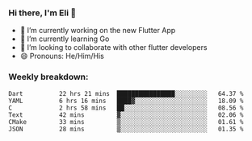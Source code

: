 ### Hi there, I'm Eli 👋
- 🔭 I’m currently working on the new Flutter App
- 🌱 I’m currently learning Go
- 🦄 I’m looking to collaborate with other flutter developers
- 😄 Pronouns: He/Him/His

### Weekly breakdown:
<!--START_SECTION:waka-->

```text
Dart          22 hrs 21 mins  ████████████████░░░░░░░░░   64.37 %
YAML          6 hrs 16 mins   ████▓░░░░░░░░░░░░░░░░░░░░   18.09 %
C             2 hrs 58 mins   ██░░░░░░░░░░░░░░░░░░░░░░░   08.56 %
Text          42 mins         ▓░░░░░░░░░░░░░░░░░░░░░░░░   02.06 %
CMake         33 mins         ▒░░░░░░░░░░░░░░░░░░░░░░░░   01.61 %
JSON          28 mins         ▒░░░░░░░░░░░░░░░░░░░░░░░░   01.35 %
```

<!--END_SECTION:waka-->
